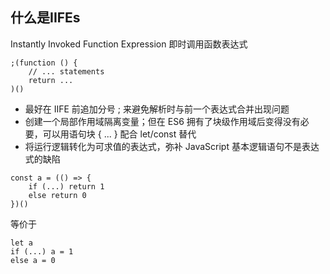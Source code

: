 ## 什么是IIFEs

Instantly Invoked Function Expression 即时调用函数表达式

```
;(function () {
    // ... statements
    return ...
)()
```
* 最好在 IIFE 前追加分号 ; 来避免解析时与前一个表达式合并出现问题
* 创建一个局部作用域隔离变量；但在 ES6 拥有了块级作用域后变得没有必要，可以用语句块 { ... } 配合 let/const 替代
* 将运行逻辑转化为可求值的表达式，弥补 JavaScript 基本逻辑语句不是表达式的缺陷

```
const a = (() => {
    if (...) return 1
    else return 0
})()
```
等价于
```
let a
if (...) a = 1
else a = 0
```
